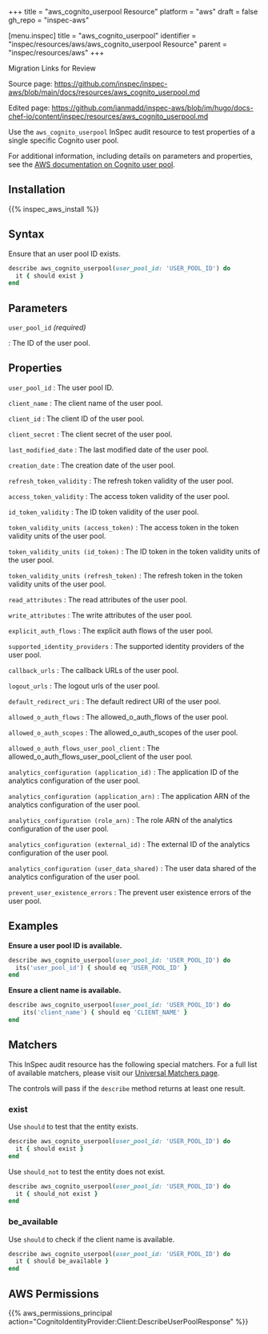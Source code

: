 +++
title = "aws_cognito_userpool Resource"
platform = "aws"
draft = false
gh_repo = "inspec-aws"

[menu.inspec]
title = "aws_cognito_userpool"
identifier = "inspec/resources/aws/aws_cognito_userpool Resource"
parent = "inspec/resources/aws"
+++

<div class="admonition-note">
<p class="admonition-note-title">Migration Links for Review</p>
<div class="admonition-note-text">
<p>Source page: <a href="https://github.com/inspec/inspec-aws/blob/main/docs/resources/aws_cognito_userpool.md">https://github.com/inspec/inspec-aws/blob/main/docs/resources/aws_cognito_userpool.md</a></p>
<p>Edited page: <a href="https://github.com/ianmadd/inspec-aws/blob/im/hugo/docs-chef-io/content/inspec/resources/aws_cognito_userpool.md">https://github.com/ianmadd/inspec-aws/blob/im/hugo/docs-chef-io/content/inspec/resources/aws_cognito_userpool.md</a></p>
</div>
</div>


Use the `aws_cognito_userpool` InSpec audit resource to test properties of a single specific Cognito user pool.

For additional information, including details on parameters and properties, see the [AWS documentation on Cognito user pool](https://docs.aws.amazon.com/AWSCloudFormation/latest/UserGuide/aws-resource-cognito-userpool.html).

## Installation

{{% inspec_aws_install %}}

## Syntax

Ensure that an user pool ID exists.

```ruby
describe aws_cognito_userpool(user_pool_id: 'USER_POOL_ID') do
  it { should exist }
end
```

## Parameters

`user_pool_id` _(required)_

: The ID of the user pool.

## Properties

`user_pool_id`
: The user pool ID.

`client_name`
: The client name of the user pool.

`client_id`
: The client ID of the user pool.

`client_secret`
: The client secret of the user pool.

`last_modified_date`
: The last modified date of the user pool.

`creation_date`
: The creation date of the user pool.

`refresh_token_validity`
: The refresh token validity of the user pool.

`access_token_validity`
: The access token validity of the user pool.

`id_token_validity`
: The ID token validity of the user pool.

`token_validity_units (access_token)`
: The access token in the token validity units of the user pool.

`token_validity_units (id_token)`
: The ID token in the token validity units of the user pool.

`token_validity_units (refresh_token)`
: The refresh token in the token validity units of the user pool.

`read_attributes`
: The read attributes of the user pool.

`write_attributes`
: The write attributes of the user pool.

`explicit_auth_flows`
: The explicit auth flows of the user pool.

`supported_identity_providers`
: The supported identity providers of the user pool.

`callback_urls`
: The callback URLs of the user pool.

`logout_urls`
: The logout urls of the user pool.

`default_redirect_uri`
: The default redirect URI of the user pool.

`allowed_o_auth_flows`
: The allowed_o_auth_flows of the user pool.

`allowed_o_auth_scopes`
: The allowed_o_auth_scopes of the user pool.

`allowed_o_auth_flows_user_pool_client`
: The allowed_o_auth_flows_user_pool_client of the user pool.

`analytics_configuration (application_id)`
: The application ID of the analytics configuration of the user pool.

`analytics_configuration (application_arn)`
: The application ARN of the analytics configuration of the user pool.

`analytics_configuration (role_arn)`
: The role ARN of the analytics configuration of the user pool.

`analytics_configuration (external_id)`
: The external ID of the analytics configuration of the user pool.

`analytics_configuration (user_data_shared)`
: The user data shared of the analytics configuration of the user pool.

`prevent_user_existence_errors`
: The prevent user existence errors of the user pool.

## Examples

**Ensure a user pool ID is available.**

```ruby
describe aws_cognito_userpool(user_pool_id: 'USER_POOL_ID') do
  its('user_pool_id') { should eq 'USER_POOL_ID' }
end
```

**Ensure a client name is available.**

```ruby
describe aws_cognito_userpool(user_pool_id: 'USER_POOL_ID') do
    its('client_name') { should eq 'CLIENT_NAME' }
end
```

## Matchers

This InSpec audit resource has the following special matchers. For a full list of available matchers, please visit our [Universal Matchers page](https://www.inspec.io/docs/reference/matchers/).

The controls will pass if the `describe` method returns at least one result.

### exist

Use `should` to test that the entity exists.

```ruby
describe aws_cognito_userpool(user_pool_id: 'USER_POOL_ID') do
  it { should exist }
end
```

Use `should_not` to test the entity does not exist.

```ruby
describe aws_cognito_userpool(user_pool_id: 'USER_POOL_ID') do
  it { should_not exist }
end
```

### be_available

Use `should` to check if the client name is available.

```ruby
describe aws_cognito_userpool(user_pool_id: 'USER_POOL_ID') do
  it { should be_available }
end
```

## AWS Permissions

{{% aws_permissions_principal action="CognitoIdentityProvider:Client:DescribeUserPoolResponse" %}}
